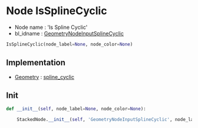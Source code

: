 # Node IsSplineCyclic

- Node name : 'Is Spline Cyclic'
- bl_idname : [GeometryNodeInputSplineCyclic](https://docs.blender.org/api/current/bpy.types.GeometryNodeInputSplineCyclic.html)


``` python
IsSplineCyclic(node_label=None, node_color=None)
```
## Implementation

- [Geometry](/docs/GeoNodes/Geometry.md) : [spline_cyclic](/docs/GeoNodes/Geometry.md#spline_cyclic)

## Init

``` python
def __init__(self, node_label=None, node_color=None):

    StackedNode.__init__(self, 'GeometryNodeInputSplineCyclic', node_label=node_label, node_color=node_color)
```
